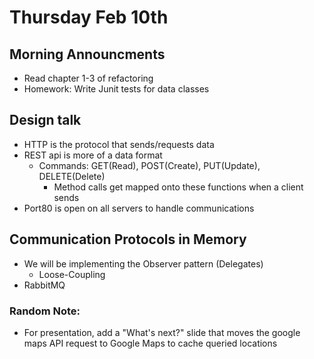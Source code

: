 # Thursday Feb 10th

## Morning Announcments
- Read chapter 1-3 of refactoring
- Homework: Write Junit tests for data classes

## Design talk
- HTTP is the protocol that sends/requests data
- REST api is more of a data format
    - Commands: GET(Read), POST(Create), PUT(Update), DELETE(Delete)
        - Method calls get mapped onto these functions when a client sends 
- Port80 is open on all servers to handle communications

## Communication Protocols in Memory
- We will be implementing the Observer pattern (Delegates)
    - Loose-Coupling
- RabbitMQ


### Random Note:
- For presentation, add a "What's next?" slide that moves the google maps API request to Google Maps to cache queried locations